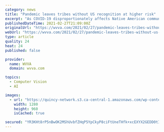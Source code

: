 ```yaml
---
category: news
title: "Pandemic leaves tribes without US recognition at higher risk"
excerpt: "As COVID-19 disproportionately affects Native American communities, many tribal leaders say the pandemic poses particular risks to tribes without federal recognition."
publishedDateTime: 2021-02-27T21:09:00Z
originalUrl: "https://wvva.com/2021/02/27/pandemic-leaves-tribes-without-us-recognition-at-higher-risk-2/"
webUrl: "https://wvva.com/2021/02/27/pandemic-leaves-tribes-without-us-recognition-at-higher-risk-2/"
type: article
quality: 24
heat: 24
published: false

provider:
  name: WVVA
  domain: wvva.com

topics:
  - Computer Vision
  - AI

images:
  - url: "https://quincy-network.s3.ca-central-1.amazonaws.com/wp-content/uploads/sites/18/2021/02/MGN_1280x960_01127B00-BCQSG.jpg"
    width: 1280
    height: 960
    isCached: true

secured: "YR3KHt8rP5nBwOK2MShUvbfZHqP5YpCkyP8ciFtUneTHfk+xcEXYX2GEDD0tIp3KuUBeiygB2SVqR44SfIzxC3tenb0Wd78aPz8JOMmdIbAPqiw67IvhYal81s2KtmikGz4douPIi/6lEPfe492g5ppMhMFKik+U/T6UrPAVS5TavheClSLg0t0NNL93k2wCPMqHH13RoclDljjqqc08R8n+wZbKAk+DR30JuL2Sq+WDxlzlvne8/pqmo/LHTO+Xs7HUjazu4Y/bKx485N0g/zm0HoY41qzIwx0MxY399+J2zQDgtKq/aNUYRATSp6mzYQLvl5QPCRlBZt73O0zHy2aWHUzFrUnQtN37qzG9WOk=;wbHqJ7tSm1BbDh2vwf/OVQ=="
---
```


